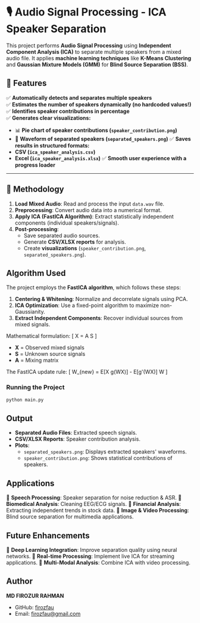# 🎙️ Audio Signal Processing - ICA Speaker Separation

This project performs **Audio Signal Processing** using **Independent Component Analysis (ICA)** to separate multiple speakers from a mixed audio file. It applies **machine learning techniques** like **K-Means Clustering** and **Gaussian Mixture Models (GMM)** for **Blind Source Separation (BSS)**.

## 📌 Features
✅ **Automatically detects and separates multiple speakers**  
✅ **Estimates the number of speakers dynamically (no hardcoded values!)**  
✅ **Identifies speaker contributions in percentage**  
✅ **Generates clear visualizations:**
   - 📊 **Pie chart of speaker contributions (`speaker_contribution.png`)**
   - 🎵 **Waveform of separated speakers (`separated_speakers.png`)**
✅ **Saves results in structured formats:**
   - **CSV (`ica_speaker_analysis.csv`)**
   - **Excel (`ica_speaker_analysis.xlsx`)**
✅ **Smooth user experience with a progress loader**

---

## 📁 Methodology
1. **Load Mixed Audio**: Read and process the input `data.wav` file.
2. **Preprocessing**: Convert audio data into a numerical format.
3. **Apply ICA (FastICA Algorithm)**: Extract statistically independent components (individual speakers/signals).
4. **Post-processing**:
   - Save separated audio sources.
   - Generate **CSV/XLSX reports** for analysis.
   - Create **visualizations** (`speaker_contribution.png`, `separated_speakers.png`).

## Algorithm Used
The project employs the **FastICA algorithm**, which follows these steps:
1. **Centering & Whitening**: Normalize and decorrelate signals using PCA.
2. **ICA Optimization**: Use a fixed-point algorithm to maximize non-Gaussianity.
3. **Extract Independent Components**: Recover individual sources from mixed signals.

Mathematical formulation:
\[ X = A S \]
- **X** = Observed mixed signals
- **S** = Unknown source signals
- **A** = Mixing matrix

The FastICA update rule:
\[ W_{new} = E[X g(WX)] - E[g'(WX)] W \]


### Running the Project
```bash
python main.py
```

## Output
- **Separated Audio Files**: Extracted speech signals.
- **CSV/XLSX Reports**: Speaker contribution analysis.
- **Plots**:
  - `separated_speakers.png`: Displays extracted speakers' waveforms.
  - `speaker_contribution.png`: Shows statistical contributions of speakers.

## Applications
🔹 **Speech Processing**: Speaker separation for noise reduction & ASR.
🔹 **Biomedical Analysis**: Cleaning EEG/ECG signals.
🔹 **Financial Analysis**: Extracting independent trends in stock data.
🔹 **Image & Video Processing**: Blind source separation for multimedia applications.

## Future Enhancements
🚀 **Deep Learning Integration**: Improve separation quality using neural networks.
🚀 **Real-time Processing**: Implement live ICA for streaming applications.
🚀 **Multi-Modal Analysis**: Combine ICA with video processing.

## Author
**MD FIROZUR RAHMAN**
- GitHub: [firozfau](https://github.com/firozfau)
- Email: firozfau@gmail.com


